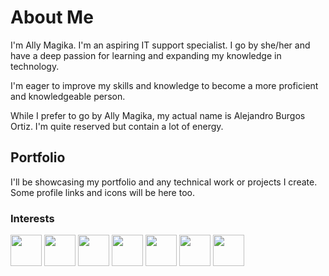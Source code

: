 # About Me

<p> I'm Ally Magika. I'm an aspiring IT support specialist. I go by she/her and have a deep passion for learning and expanding my knowledge in technology. </p>
<p> I'm eager to improve my skills and knowledge to become a more proficient and knowledgeable person. </p>
<p> While I prefer to go by Ally Magika, my actual name is Alejandro Burgos Ortiz. I'm quite reserved but contain a lot of energy.</p>

## Portfolio
I'll be showcasing my portfolio and any technical work or projects I create. Some profile links and icons will be here too.

### Interests
<img src="https://user-images.githubusercontent.com/25181517/192108890-200809d1-439c-4e23-90d3-b090cf9a4eea.png" height="50" width="50"> <img src="https://user-images.githubusercontent.com/25181517/183423507-c056a6f9-1ba8-4312-a350-19bcbc5a8697.png" height="50" width="50"> <img src="https://user-images.githubusercontent.com/25181517/117201156-9a724800-adec-11eb-9a9d-3cd0f67da4bc.png" height="50" width="50"> <img src="https://user-images.githubusercontent.com/25181517/193427941-9437dbbe-376f-40dc-9573-0ef5c02a26a7.png" height="50" width="50"> <img src="https://user-images.githubusercontent.com/25181517/186885787-4011a347-1f68-472c-bf8b-31ed1bb4f8ce.png" height="50" width="50"> <img src="https://github.com/user-attachments/assets/63d6cb39-63c6-44fc-bbb1-2adcb8458a32" height="50" width="50"> <img src="https://user-images.githubusercontent.com/25181517/121405384-444d7300-c95d-11eb-959f-913020d3bf90.png" height="50" width="50">
